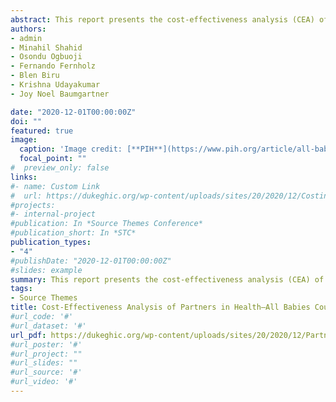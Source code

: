 ```yaml
---
abstract: This report presents the cost-effectiveness analysis (CEA) of a Saving Lives at Birth (SLAB) funded innovation –All Babies Count(ABC)–in Rwanda. ABC is an 18-month change acceleration program focused on training healthcare providers on the Rwandan National Neonatal Care Protocol to reduce preventable neonatal deaths.The CEA presented in this report quantifies the health and social impact of scaling up the ABC program over the period,2019 to 2030 in Rwanda 
authors:
- admin
- Minahil Shahid
- Osondu Ogbuoji
- Fernando Fernholz
- Blen Biru
- Krishna Udayakumar
- Joy Noel Baumgartner

date: "2020-12-01T00:00:00Z"
doi: ""
featured: true
image:
  caption: 'Image credit: [**PIH**](https://www.pih.org/article/all-babies-count-caring-for-newborns-in-rwanda)'
  focal_point: ""
#  preview_only: false
links:
#- name: Custom Link
#  url: https://dukeghic.org/wp-content/uploads/sites/20/2020/12/Costing-Tool-for-Healthcare-Innovations-Brief.pdf
#projects:
#- internal-project
#publication: In *Source Themes Conference*
#publication_short: In *STC*
publication_types:
- "4"
#publishDate: "2020-12-01T00:00:00Z"
#slides: example
summary: This report presents the cost-effectiveness analysis (CEA) of a Saving Lives at Birth (SLAB) funded innovation –All Babies Count(ABC)–in Rwanda. ABC is an 18-month change acceleration program focused on training healthcare providers on the Rwandan National Neonatal Care Protocol to reduce preventable neonatal deaths. 
tags:
- Source Themes
title: Cost-Effectiveness Analysis of Partners in Health–All Babies Count
#url_code: '#'
#url_dataset: '#'
url_pdf: https://dukeghic.org/wp-content/uploads/sites/20/2020/12/Partners-in-Healths-All-Babies-Count-Innovation-Cost-Effectiveness-Analysis-Report.pdf
#url_poster: '#'
#url_project: ""
#url_slides: ""
#url_source: '#'
#url_video: '#'
---
```


